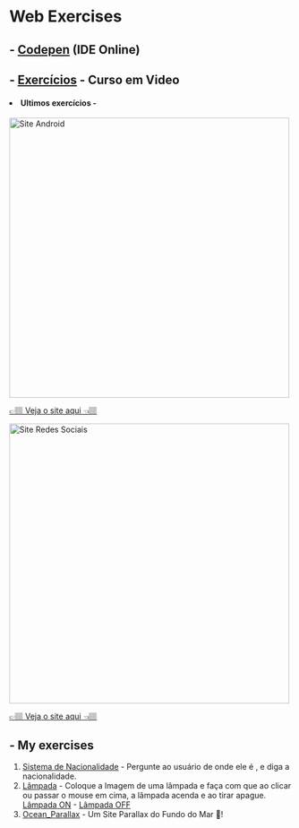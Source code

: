 <h1>Web Exercises</h1>
<h2>- <a href='https://codepen.io/carlos09v' target='_blank' rel='external'>Codepen</a> (IDE Online)</h2>
<h2>- <a href='https://github.com/carlos09v/Mini-Projects_Exercises/tree/main/Web/CursoEmVideo' target='_self' rel='next'>Exercícios</a> - Curso em Video</h2>

<h4><li>Ultimos exercícios - </li></h4>
<img src="https://github.com/carlos09v/Mini-Projects_Exercises/blob/main/Web/CursoEmVideo/HTML5%20_%20CSS3/M%C3%B3dulo%202/Desafios/d10/site.jpg?raw=true" width='500' alt="Site Android">
<p><a href="https://carlos09v.github.io/Mini-Projects_Exercises/Web/CursoEmVideo/HTML5%20_%20CSS3/M%C3%B3dulo%202/Desafios/d10/android.html" target="_blank">👉🏽 Veja o site aqui  👈🏽</a></p>
<img src="https://github.com/carlos09v/Mini-Projects_Exercises/blob/main/Web/CursoEmVideo/HTML5%20_%20CSS3/M%C3%B3dulo%204/Desafios/d13/assets/projeto-social.jpg?raw=true" width='500' alt="Site Redes Sociais">
<p><a href="https://carlos09v.github.io/Mini-Projects_Exercises/Web/CursoEmVideo/HTML5%20_%20CSS3/Módulo%204/Desafios/d13/index.html" target="_blank">👉🏽 Veja o site aqui  👈🏽</a></p>

<h2>- My exercises</h2>
<ol>
  <li><a href='https://carlos09v.github.io/Mini-Projects_Exercises/Web/Eu/Nacionalidade/Desafio009.html' target='_blank' rel='next'>Sistema de Nacionalidade</a> - Pergunte ao usuário de onde ele é , e diga a nacionalidade.</li>
  <li><a href='https://carlos09v.github.io/Mini-Projects_Exercises/Web/Eu/L%C3%A2mpada/index.html' rel='next'>Lâmpada</a> - Coloque a Imagem de uma lâmpada e faça com que ao clicar ou passar o mouse em cima, a lâmpada acenda e ao tirar apague. <a href='https://github.com/carlos09v/Mini-Projects_Exercises/blob/main/Web/Eu/L%C3%A2mpada/lampada-on.jpg' target='_blank' rel='external'>Lâmpada ON</a> - <a href='https://github.com/carlos09v/Mini-Projects_Exercises/blob/main/Web/Eu/L%C3%A2mpada/lampada.jpg' target='_blank' rel='external'>Lâmpada OFF</a></li>
  <li><a href='https://github.com/carlos09v/Mini-Projects_Exercises/tree/main/Web/Eu/Ocean_Parallax' rel='next'>Ocean_Parallax</a> - Um Site Parallax do Fundo do Mar 🐬!</li>
</ol>
